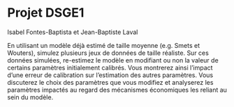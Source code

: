 # Projet DSGE1
Isabel Fontes-Baptista et Jean-Baptiste Laval

En utilisant un modèle déjà estimé de taille moyenne (e.g. Smets et Wouters), simulez plusieurs jeux de données de taille réaliste. Sur ces données
simulées, re-estimez le modèle en modifiant ou non la valeur de certains paramètres initialement calibrés. Vous montrerez ainsi l’impact d’une erreur de
calibration sur l’estimation des autres paramètres. Vous discuterez le choix
des paramètres que vous modifiez et analyserez les paramètres impactés au
regard des mécanismes économiques les reliant au sein du modèle.